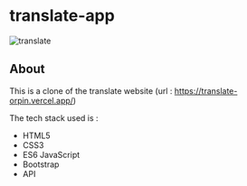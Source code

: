 # translate-app
![translate](https://user-images.githubusercontent.com/97447400/165923806-c3708610-df57-49de-ac66-5bc23d67d0c5.png)

## About

This is a clone of the translate website (url : https://translate-orpin.vercel.app/)

The tech stack used is :
* HTML5
* CSS3
* ES6 JavaScript
* Bootstrap
* API
